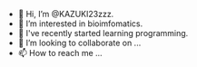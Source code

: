 - 👋 Hi, I’m @KAZUKI23zzz.
- 👀 I’m interested in bioimfomatics.
- 🌱 I've recently started learning programming.
- 💞️ I’m looking to collaborate on ...
- 📫 How to reach me ...

<!---
KAZUKI23zzz/KAZUKI23zzz is a ✨ special ✨ repository because its `README.md` (this file) appears on your GitHub profile.
You can click the Preview link to take a look at your changes.
--->
